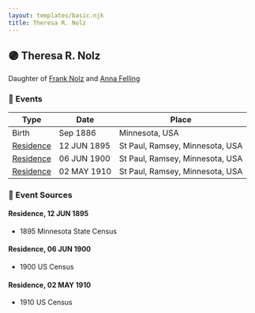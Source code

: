 ```yaml
---
layout: templates/basic.njk
title: Theresa R. Nolz
---
```

## 🟣 Theresa R. Nolz

Daughter of [Frank Nolz](/people/6/61628928) and [Anna Felling](/people/1/1735561)

### 📆 Events

Type | Date | Place
------ | ------ | ------
Birth | Sep 1886 | Minnesota, USA
[Residence](#event-404a0284-e4cd-47f2-9ef1-7595681fe897) | 12 JUN 1895 | St Paul, Ramsey, Minnesota, USA
[Residence](#event-41c337b3-cc39-40ab-a8cc-73826b94af52) | 06 JUN 1900 | St Paul, Ramsey, Minnesota, USA
[Residence](#event-8713a1b8-9c1a-4a88-b659-9e3b64559382) | 02 MAY 1910 | St Paul, Ramsey, Minnesota, USA

### 📰 Event Sources

#### <a id="event-404a0284-e4cd-47f2-9ef1-7595681fe897"></a> Residence, 12 JUN 1895
* 1895 Minnesota State Census

#### <a id="event-41c337b3-cc39-40ab-a8cc-73826b94af52"></a> Residence, 06 JUN 1900
* 1900 US Census

#### <a id="event-8713a1b8-9c1a-4a88-b659-9e3b64559382"></a> Residence, 02 MAY 1910
* 1910 US Census
